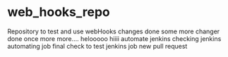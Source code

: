 # web_hooks_repo
Repository to test and use webHooks 
changes done
some more changer done
once more
more....
helooooo
hiiii
automate
jenkins
checking
jenkins
automating
job
final
check 
to
test
jenkins
job
new pull request
